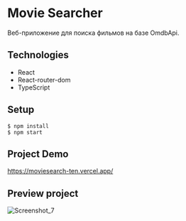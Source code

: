 # Movie Searcher

Веб-приложение для поиска фильмов на базе OmdbApi.

## Technologies

- React 
- React-router-dom
- TypeScript

## Setup

```
$ npm install
$ npm start

```

## Project Demo
https://moviesearch-ten.vercel.app/

## Preview project

![Screenshot_7](https://user-images.githubusercontent.com/102315914/199797961-8e02685f-795a-46fe-8d9f-821277bd78b9.png)
